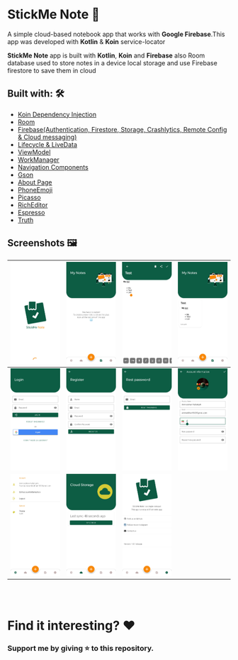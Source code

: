 # StickMe Note 📝
A simple cloud-based notebook app that works with **Google Firebase**.This app was developed with **Kotlin** & **Koin** service-locator

**StickMe Note** app is built with **Kotlin**, **Koin** and **Firebase** also Room database used to store notes in a device local storage and use Firebase firestore to save them in cloud

## Built with: 🛠

 - [Koin Dependency Injection](https://github.com/InsertKoinIO/koin)
 - [Room](https://developer.android.com/jetpack/androidx/releases/room)
 - [Firebase(Authentication, Firestore, Storage, Crashlytics, Remote Config & Cloud messaging)](https://firebase.google.com/docs)
 - [Lifecycle & LiveData](https://developer.android.com/topic/libraries/architecture/livedata)
 - [ViewModel](https://developer.android.com/topic/libraries/architecture/viewmodel)
 - [WorkManager](https://developer.android.com/topic/libraries/architecture/workmanager)
 - [Navigation Components](https://developer.android.com/guide/navigation)
 - [Gson](https://github.com/google/gson)
 - [About Page](https://github.com/medyo/android-about-page)
 - [PhoneEmoji](https://github.com/tfcporciuncula/phonemoji)
 - [Picasso](https://github.com/square/picasso)
 - [RichEditor](https://github.com/wasabeef/richeditor-android)
 - [Espresso](https://developer.android.com/training/testing/espresso)
 - [Truth](https://truth.dev/)

## Screenshots 🖼
| ![](img/1.jpg) | ![](img/2.jpg) | ![](img/3.jpg) | ![](img/4.jpg)
|--|--|--|--|
| ![](img/5.jpg) | ![](img/6.jpg) | ![](img/7.jpg) | ![](img/8.jpg)
| ![](img/9.jpg) | ![](img/10.jpg) | ![](img/11.jpg)


<br><br>
# Find it interesting? ❤️
###  Support me by giving ⭐ to this repository.
